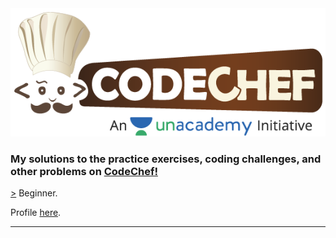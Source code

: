 <div align="center"> 
  <img src="https://github.com/Aniruddh-482/Aniruddh-482/blob/main/My_Assets/Practice/CodeChef.png" alt="CodeChef"> 
</div>

### My solutions to the practice exercises, coding challenges, and other problems on [CodeChef!](https://www.codechef.com/) 

[>](https://github.com/Aniruddh-482/CodeChef/tree/main/Beginner) Beginner. <br>

Profile [here](https://www.codechef.com/users/aniruddh_482). 
<hr>

